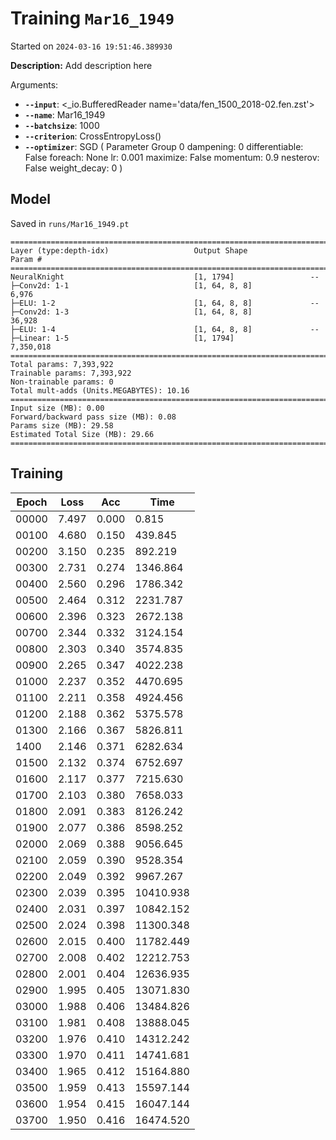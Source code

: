 # Training `Mar16_1949`

Started on `2024-03-16 19:51:46.389930`

**Description:** Add description here

Arguments:

- **`--input`**: <\_io.BufferedReader name='data/fen_1500_2018-02.fen.zst'>
- **`--name`**: Mar16_1949
- **`--batchsize`**: 1000
- **`--criterion`**: CrossEntropyLoss()
- **`--optimizer`**: SGD (
  Parameter Group 0
  dampening: 0
  differentiable: False
  foreach: None
  lr: 0.001
  maximize: False
  momentum: 0.9
  nesterov: False
  weight_decay: 0
  )

## Model

Saved in `runs/Mar16_1949.pt`

```
==========================================================================================
Layer (type:depth-idx)                   Output Shape              Param #
==========================================================================================
NeuralKnight                             [1, 1794]                 --
├─Conv2d: 1-1                            [1, 64, 8, 8]             6,976
├─ELU: 1-2                               [1, 64, 8, 8]             --
├─Conv2d: 1-3                            [1, 64, 8, 8]             36,928
├─ELU: 1-4                               [1, 64, 8, 8]             --
├─Linear: 1-5                            [1, 1794]                 7,350,018
==========================================================================================
Total params: 7,393,922
Trainable params: 7,393,922
Non-trainable params: 0
Total mult-adds (Units.MEGABYTES): 10.16
==========================================================================================
Input size (MB): 0.00
Forward/backward pass size (MB): 0.08
Params size (MB): 29.58
Estimated Total Size (MB): 29.66
==========================================================================================
```

## Training

| Epoch | Loss  | Acc   | Time      |
| ----- | ----- | ----- | --------- |
| 00000 | 7.497 | 0.000 | 0.815     |
| 00100 | 4.680 | 0.150 | 439.845   |
| 00200 | 3.150 | 0.235 | 892.219   |
| 00300 | 2.731 | 0.274 | 1346.864  |
| 00400 | 2.560 | 0.296 | 1786.342  |
| 00500 | 2.464 | 0.312 | 2231.787  |
| 00600 | 2.396 | 0.323 | 2672.138  |
| 00700 | 2.344 | 0.332 | 3124.154  |
| 00800 | 2.303 | 0.340 | 3574.835  |
| 00900 | 2.265 | 0.347 | 4022.238  |
| 01000 | 2.237 | 0.352 | 4470.695  |
| 01100 | 2.211 | 0.358 | 4924.456  |
| 01200 | 2.188 | 0.362 | 5375.578  |
| 01300 | 2.166 | 0.367 | 5826.811  |
| 1400  | 2.146 | 0.371 | 6282.634  |
| 01500 | 2.132 | 0.374 | 6752.697  |
| 01600 | 2.117 | 0.377 | 7215.630  |
| 01700 | 2.103 | 0.380 | 7658.033  |
| 01800 | 2.091 | 0.383 | 8126.242  |
| 01900 | 2.077 | 0.386 | 8598.252  |
| 02000 | 2.069 | 0.388 | 9056.645  |
| 02100 | 2.059 | 0.390 | 9528.354  |
| 02200 | 2.049 | 0.392 | 9967.267  |
| 02300 | 2.039 | 0.395 | 10410.938 |
| 02400 | 2.031 | 0.397 | 10842.152 |
| 02500 | 2.024 | 0.398 | 11300.348 |
| 02600 | 2.015 | 0.400 | 11782.449 |
| 02700 | 2.008 | 0.402 | 12212.753 |
| 02800 | 2.001 | 0.404 | 12636.935 |
| 02900 | 1.995 | 0.405 | 13071.830 |
| 03000 | 1.988 | 0.406 | 13484.826 |
| 03100 | 1.981 | 0.408 | 13888.045 |
| 03200 | 1.976 | 0.410 | 14312.242 |
| 03300 | 1.970 | 0.411 | 14741.681 |
| 03400 | 1.965 | 0.412 | 15164.880 |
| 03500 | 1.959 | 0.413 | 15597.144 |
| 03600 | 1.954 | 0.415 | 16047.144 |
| 03700 | 1.950 | 0.416 | 16474.520 |

